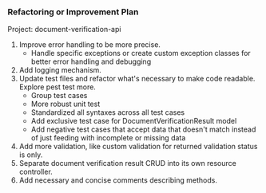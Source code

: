 ### Refactoring or Improvement Plan

Project: document-verification-api

1. Improve error handling to be more precise.
   - Handle specific exceptions or create custom exception classes for better error handling and debugging
2. Add logging mechanism.
3. Update test files and refactor what's necessary to make code readable. Explore pest test more.
   - Group test cases
   - More robust unit test
   - Standardized all syntaxes across all test cases
   - Add exclusive test case for DocumentVerificationResult model
   - Add negative test cases that accept data that doesn't match instead of just feeding with incomplete or missing data
4. Add more validation, like custom validation for returned validation status is only.
5. Separate document verification result CRUD into its own resource controller. 
6. Add necessary and concise comments describing methods.

